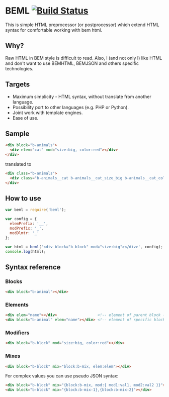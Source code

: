 # BEML [![Build Status][build]][build-link]

[build]: https://travis-ci.org/zenwalker/node-beml.png?branch=master
[build-link]: https://travis-ci.org/zenwalker/node-beml

This is simple HTML preprocessor (or postprocessor) which extend HTML syntax for
comfortable working with bem html.

## Why?

Raw HTML in BEM style is difficult to read. Also, I (and not only I) like HTML
and don't want to use BEMHTML, BEMJSON and others specific technologies.

## Targets

* Maximum simplicity - HTML syntax, without translate from another language.
* Possibility port to other languages (e.g. PHP or Python).
* Joint work with template engines.
* Ease of use.

## Sample

```html
<div block="b-animals">
  <div elem="cat" mod="size:big, color:red"></div>
</div>
```

translated to

```html
<div class="b-animals">
  <div class="b-animals__cat b-animals__cat_size_big b-animals__cat_color_red"></div>
</div>
```

## How to use

```javascript
var beml = require('beml');

var config = {
  elemPrefix: '__',
  modPrefix: '_',
  modDlmtr: '_'
};

var html = beml('<div block="b-block" mod="size:big"></div>', config);
console.log(html);
```

## Syntax reference

### Blocks

```html
<div block="b-animal"></div>
```

### Elements

```html
<div elem="name"></div>                  <!-- element of parent block -->
<div block="b-animal" elem="name"></div> <!-- element of specific block -->
```

### Modifiers

```html
<div block="b-block" mod="size:big, color:red"></div>
```

### Mixes

```html
<div block="b-block" mix="block:b-mix, elem:elem"></div>
```

For complex values you can use pseudo JSON syntax:

```html
<div block="b-block" mix="{block:b-mix, mod:{ mod1:val1, mod2:val2 }}"></div>
<div block="b-block" mix="{block:b-mix-1},{block:b-mix-2}"></div>
```
